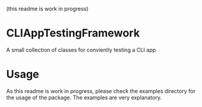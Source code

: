 (this readme is work in progress)
# CLIAppTestingFramework
A small collection of classes for conviently testing a CLI app 

# Usage
As this readme is work in progress, please check the examples directory for the usage of the package. 
The examples are very explanatory. 
